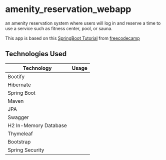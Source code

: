 # amenity_reservation_webapp
an amenity reservation system where users will log in and reserve a time to use a service such as fitness center, pool, or sauna.

This app is based on this [SpringBoot Tutorial](https://www.freecodecamp.org/news/spring-boot-tutorial-build-fast-modern-java-app/) from [freecodecamp](https://www.freecodecamp.org/)

## Technologies Used
|Technology|Usage|
|---|---|
|Bootify||
|Hibernate||
|Spring Boot ||
|Maven||
|JPA||
|Swagger||
|H2 In-Memory Database||
|Thymeleaf||
|Bootstrap||
|Spring Security||
